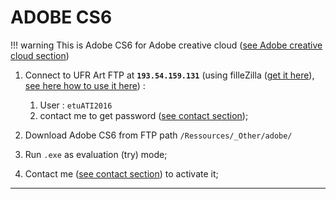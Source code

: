 # ADOBE CS6

!!! warning
    This is Adobe CS6 for Adobe creative cloud ([see Adobe creative cloud section](adobecc.md))

1. Connect to UFR Art FTP at **```193.54.159.131```** (using filleZilla ([get it here](https://filezilla-project.org/download.php?platform=win64)), [see here how to use it here](https://filezillapro.com/docs/v3/basic-usage-instructions/connecting-to-a-server/)) : 
    1. User : `etuATI2016`
    1. contact me to get password ([see contact section](contact.md));

1. Download Adobe CS6 from FTP path `/Ressources/_Other/adobe/`
1. Run `.exe` as evaluation (try) mode;
1. Contact me ([see contact section](contact.md)) to activate it;

---
